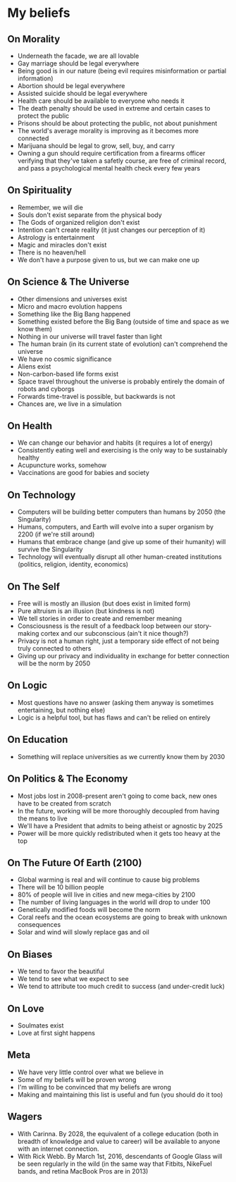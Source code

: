 My beliefs
==========

On Morality
-----------
* Underneath the facade, we are all lovable
* Gay marriage should be legal everywhere
* Being good is in our nature (being evil requires misinformation or partial information)
* Abortion should be legal everywhere
* Assisted suicide should be legal everywhere
* Health care should be available to everyone who needs it
* The death penalty should be used in extreme and certain cases to protect the public
* Prisons should be about protecting the public, not about punishment
* The world's average morality is improving as it becomes more connected
* Marijuana should be legal to grow, sell, buy, and carry
* Owning a gun should require certification from a firearms officer verifying that they've taken a safetly course, are free of criminal record, and pass a psychological mental health check every few years

On Spirituality
---------------
* Remember, we will die
* Souls don't exist separate from the physical body
* The Gods of organized religion don't exist
* Intention can't create reality (it just changes our perception of it)
* Astrology is entertainment
* Magic and miracles don't exist
* There is no heaven/hell
* We don't have a purpose given to us, but we can make one up

On Science & The Universe
-------------------------
* Other dimensions and universes exist
* Micro and macro evolution happens
* Something like the Big Bang happened
* Something existed before the Big Bang (outside of time and space as we know them)
* Nothing in our universe will travel faster than light
* The human brain (in its current state of evolution) can't comprehend the universe
* We have no cosmic significance
* Aliens exist
* Non-carbon-based life forms exist
* Space travel throughout the universe is probably entirely the domain of robots and cyborgs
* Forwards time-travel is possible, but backwards is not
* Chances are, we live in a simulation

On Health
---------
* We can change our behavior and habits (it requires a lot of energy)
* Consistently eating well and exercising is the only way to be sustainably healthy
* Acupuncture works, somehow
* Vaccinations are good for babies and society

On Technology
-------------
* Computers will be building better computers than humans by 2050 (the Singularity)
* Humans, computers, and Earth will evolve into a super organism by 2200 (if we're still around)
* Humans that embrace change (and give up some of their humanity) will survive the Singularity
* Technology will eventually disrupt all other human-created institutions (politics, religion, identity, economics)

On The Self
-----------
* Free will is mostly an illusion (but does exist in limited form)
* Pure altruism is an illusion (but kindness is not)
* We tell stories in order to create and remember meaning
* Consciousness is the result of a feedback loop between our story-making cortex and our subconscious (ain't it nice though?)
* Privacy is not a human right, just a temporary side effect of not being truly connected to others
* Giving up our privacy and individuality in exchange for better connection will be the norm by 2050

On Logic
--------
* Most questions have no answer (asking them anyway is sometimes entertaining, but nothing else) 
* Logic is a helpful tool, but has flaws and can't be relied on entirely

On Education
------------
* Something will replace universities as we currently know them by 2030

On Politics & The Economy
-------------------------
* Most jobs lost in 2008-present aren't going to come back, new ones have to be created from scratch
* In the future, working will be more thoroughly decoupled from having the means to live
* We'll have a President that admits to being atheist or agnostic by 2025
* Power will be more quickly redistributed when it gets too heavy at the top

On The Future Of Earth (2100)
-----------------------------
* Global warming is real and will continue to cause big problems
* There will be 10 billion people
* 80% of people will live in cities and new mega-cities by 2100
* The number of living languages in the world will drop to under 100
* Genetically modified foods will become the norm
* Coral reefs and the ocean ecosystems are going to break with unknown consequences
* Solar and wind will slowly replace gas and oil 

On Biases
---------
* We tend to favor the beautiful
* We tend to see what we expect to see
* We tend to attribute too much credit to success (and under-credit luck)

On Love
-------
* Soulmates exist
* Love at first sight happens

Meta
----
* We have very little control over what we believe in
* Some of my beliefs will be proven wrong
* I'm willing to be convinced that my beliefs are wrong
* Making and maintaining this list is useful and fun (you should do it too)

Wagers
------
* With Carinna. By 2028, the equivalent of a college education (both in breadth of knowledge and value to career) will be available to anyone with an internet connection.
* With Rick Webb. By March 1st, 2016, descendants of Google Glass will be seen regularly in the wild (in the same way that Fitbits, NikeFuel bands, and retina MacBook Pros are in 2013)
